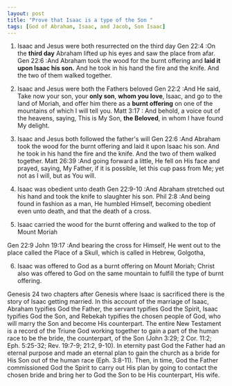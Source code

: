 ```yaml
---
layout: post
title: "Prove that Isaac is a type of the Son "
tags: [God of Abraham, Isaac, and Jacob, Son Isaac]
---
```

1. Isaac and Jesus were both resurrected on the third day
Gen 22:4
:On the **third day** Abraham lifted up his eyes and saw the place from afar.
Gen 22:6
:And Abraham took the wood for the burnt offering and **laid it upon Isaac his son.** And he took in his hand the fire and the knife. And the two of them walked together.

2. Isaac and Jesus were both the Fathers beloved
Gen 22:2
:And He said, Take now your son, your **only son**, **whom you love**, Isaac, and go to the land of Moriah, and offer him there as a **burnt offering** on one of the mountains of which I will tell you.
Matt 3:17
: And behold, a voice out of the heavens, saying, This is My Son, **the Beloved**, in whom I have found My delight.

3. Isaac and Jesus both followed the father's will
Gen 22:6
:And Abraham took the wood for the burnt offering and laid it upon Isaac his son. And he took in his hand the fire and the knife. And the two of them walked together.
Matt 26:39
:And going forward a little, He fell on His face and prayed, saying, My Father, if it is possible, let this cup pass from Me; yet not as I will, but as You will.

4. Isaac was obedient unto death
Gen 22:9-10
:And Abraham stretched out his hand and took the knife to slaughter his son.
Phil 2:8
:And being found in fashion as a man, He humbled Himself, becoming obedient even unto death, and that the death of a cross.

5. Isaac carried the wood for the burnt offering and walked to the top of Mount Moriah

Gen 22:9
John 19:17
:And bearing the cross for Himself, He went out to the place called the Place of a Skull, which is called in Hebrew, Golgotha,


6. Isaac was offered to God as a burnt offering on Mount Moriah; Christ also was offered to God on the same mountain to fulfill the type of burnt offering.

Genesis 24 two chapters after Genesis where Isaac is sacrificed there is the story of Isaac getting married. In this account of the marriage of Isaac, Abraham typifies God the Father, the servant typifies God the Spirit, Isaac typifies God the Son, and Rebekah typifies the chosen people of God, who will marry the Son and become His counterpart. The entire New Testament is a record of the Triune God working together to gain a part of the human race to be the bride, the counterpart, of the Son (John 3:29; 2 Cor. 11:2; Eph. 5:25-32; Rev. 19:7-9; 21:2, 9-10). In eternity past God the Father had an eternal purpose and made an eternal plan to gain the church as a bride for His Son out of the human race (Eph. 3:8-11). Then, in time, God the Father commissioned God the Spirit to carry out His plan by going to contact the chosen bride and bring her to God the Son to be His counterpart, His wife.

